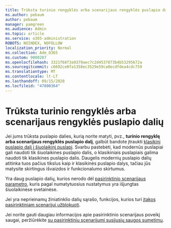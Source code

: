 ```yaml
---
title: Trūksta turinio rengyklės arba scenarijaus rengyklės puslapio dalių
ms.author: pebaum
author: pebaum
manager: pamgreen
ms.audience: Admin
ms.topic: article
ms.service: o365-administration
ROBOTS: NOINDEX, NOFOLLOW
localization_priority: Normal
ms.collection: Adm_O365
ms.custom: 9000207
ms.openlocfilehash: 3321f68f3a9379aec7c2d4537873b4b53295672a
ms.sourcegitcommit: c6692ce0fa1358ec3529e59ca0ecdfdea4cdc759
ms.translationtype: MT
ms.contentlocale: lt-LT
ms.lasthandoff: 09/15/2020
ms.locfileid: "47800364"
---
```

# <a name="content-editor-or-script-editor-web-parts-are-missing"></a>Trūksta turinio rengyklės arba scenarijaus rengyklės puslapio dalių

Jei jums trūksta puslapio dalies, kurią norite matyti, pvz., **turinio rengyklę arba scenarijaus rengyklės puslapio dalį**, galbūt bandote įtraukti [klasikinį puslapio dalį į šiuolaikinį puslapį](https://support.office.com/article/classic-and-modern-web-part-experiences-3fdae6c3-8fc1-49ab-8708-8c104b882e64). Svarbu pastebėti, kad modernūs puslapiai gali naudoti tik šiuolaikines puslapio dalis, o klasikiniais puslapiais galima naudoti tik klasikines puslapio dalis. Daugelis modernių puslapio dalių atitinka tuos pačius tikslus kaip ir klasikinės puslapio dalys, tačiau jūs matysite skirtingus išvaizdos ir funkcionalumo skirtumus.

Yra daug puslapio dalių, kurios nerodo dėl [pasirinktinio scenarijaus parametro](https://docs.microsoft.com/sharepoint/allow-or-prevent-custom-script), kuris pagal numatytuosius nustatymus yra išjungtas šiuolaikinėse svetainėse. 

Jei yra neprieinamų žiniatinklio dalių sąrašo, funkcijos, kurios turi [įtakos pasirinktiniam scenarijui užblokuoti](https://docs.microsoft.com/sharepoint/allow-or-prevent-custom-script#features-affected-when-custom-script-is-blocked).

Jei norite gauti daugiau informacijos apie pasirinktinio scenarijaus poveikį saugai, peržiūrėkite [su pasirinktiniu scenarijumi susijusių saugos sumetimų](https://docs.microsoft.com/sharepoint/security-considerations-of-allowing-custom-script).
